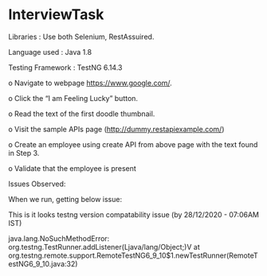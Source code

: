 # InterviewTask

Libraries : Use both Selenium, RestAssuired.

Language used : Java 1.8

Testing Framework :  TestNG 6.14.3


o	Navigate to webpage https://www.google.com/. 


o	Click the “I am Feeling Lucky” button. 


o	Read the text of the first doodle thumbnail. 


o	Visit the sample APIs page (http://dummy.restapiexample.com/) 


o	Create an employee using create API from above page with the text found in Step 3. 


o	Validate that the employee is present 


Issues Observed:

When we run, getting below issue:

This is it looks testng version compatability issue (by 28/12/2020 - 07:06AM IST)

java.lang.NoSuchMethodError: org.testng.TestRunner.addListener(Ljava/lang/Object;)V
	at org.testng.remote.support.RemoteTestNG6_9_10$1.newTestRunner(RemoteTestNG6_9_10.java:32)
